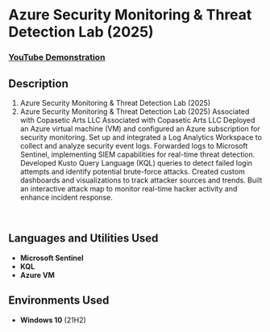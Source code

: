 
<h1>Azure Security Monitoring & Threat Detection Lab (2025)</h1>

 ### [YouTube Demonstration](https://youtu.be/7eJexJVCqJo)

<h2>Description</h2>

1. Azure Security Monitoring & Threat Detection Lab (2025)
1. Azure Security Monitoring & Threat Detection Lab (2025)
Associated with Copasetic Arts LLC
Associated with Copasetic Arts LLC
Deployed an Azure virtual machine (VM) and configured an Azure subscription for security monitoring.
Set up and integrated a Log Analytics Workspace to collect and analyze security event logs.
Forwarded logs to Microsoft Sentinel, implementing SIEM capabilities for real-time threat detection.
Developed Kusto Query Language (KQL) queries to detect failed login attempts and identify potential brute-force attacks.
Created custom dashboards and visualizations to track attacker sources and trends.
Built an interactive attack map to monitor real-time hacker activity and enhance incident response.
<br />


<h2>Languages and Utilities Used</h2>

- <b>Microsoft Sentinel</b> 
- <b>KQL</b>
- <b>Azure VM</b>

<h2>Environments Used </h2>

- <b>Windows 10</b> (21H2)


<!--
 ```diff
- text in red
+ text in green
! text in orange
# text in gray
@@ text in purple (and bold)@@
```
--!>
